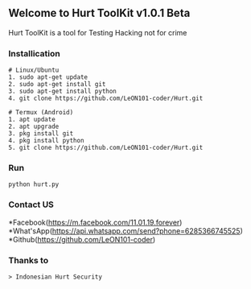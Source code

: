 ## Welcome to Hurt ToolKit v1.0.1 Beta

Hurt ToolKit is a tool for Testing Hacking not for crime

### Installication
``` Installication
# Linux/Ubuntu
1. sudo apt-get update
2. sudo apt-get install git
3. sudo apt-get install python
4. git clone https://github.com/LeON101-coder/Hurt.git

# Termux (Android)
1. apt update
2. apt upgrade
3. pkg install git
4. pkg install python
5. git clone https://github.com/LeON101-coder/Hurt.git
```

### Run
``` Run
python hurt.py
```

### Contact US
*Facebook(https://m.facebook.com/11.01.19.forever)
*What'sApp(https://api.whatsapp.com/send?phone=6285366745525)
*Github(https://github.com/LeON101-coder)

### Thanks to
``` Thanks to
> Indonesian Hurt Security
```
